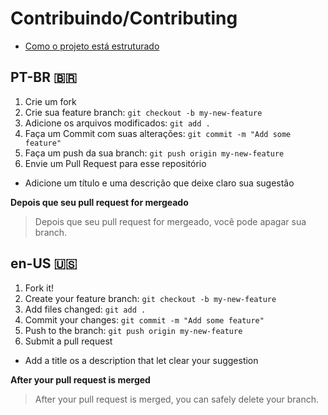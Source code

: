 # Contribuindo/Contributing
- [Como o projeto está estruturado](./STRUCTURE.md)
## PT-BR 🇧🇷
1. Crie um fork
2. Crie sua feature branch: `git checkout -b my-new-feature` 
3. Adicione os arquivos modificados:  `git add .`
4. Faça um Commit com suas alterações: `git commit -m "Add some feature"`
5. Faça um push da sua branch: `git push origin my-new-feature` 
6. Envie um Pull Request para esse repositório

- Adicione um título e uma descrição que deixe claro sua sugestão 

**Depois que seu pull request for mergeado**

> Depois que seu pull request for mergeado, você pode apagar sua branch. 
## en-US 🇺🇸
1. Fork it!
2. Create your feature branch: `git checkout -b my-new-feature`
3. Add files changed:  `git add .`
4. Commit your changes: `git commit -m "Add some feature"`
5. Push to the branch: `git push origin my-new-feature`
6. Submit a pull request

- Add a title os a description that let clear your suggestion 

**After your pull request is merged** 

> After your pull request is merged, you can safely delete your branch.
